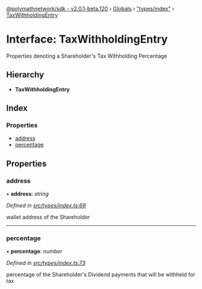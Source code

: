 [@polymathnetwork/sdk - v2.0.1-beta.120](../README.md) › [Globals](../globals.md) › ["types/index"](../modules/_types_index_.md) › [TaxWithholdingEntry](_types_index_.taxwithholdingentry.md)

# Interface: TaxWithholdingEntry

Properties denoting a Shareholder's Tax Withholding Percentage

## Hierarchy

- **TaxWithholdingEntry**

## Index

### Properties

- [address](_types_index_.taxwithholdingentry.md#address)
- [percentage](_types_index_.taxwithholdingentry.md#percentage)

## Properties

### address

• **address**: _string_

_Defined in [src/types/index.ts:69](https://github.com/PolymathNetwork/polymath-sdk/blob/1da5bc5/src/types/index.ts#L69)_

wallet address of the Shareholder

---

### percentage

• **percentage**: _number_

_Defined in [src/types/index.ts:73](https://github.com/PolymathNetwork/polymath-sdk/blob/1da5bc5/src/types/index.ts#L73)_

percentage of the Shareholder's Dividend payments that will be withheld for tax
